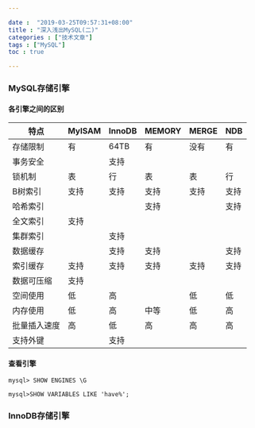```yaml
---

date :  "2019-03-25T09:57:31+08:00" 
title : "深入浅出MySQL(二)" 
categories : ["技术文章"] 
tags : ["MySQL"] 
toc : true

---
```


### MySQL存储引擎

#### 各引擎之间的区别

| 特点         | MyISAM | InnoDB | MEMORY | MERGE | NDB  |
| ------------ | ------ | ------ | ------ | ----- | ---- |
| 存储限制     | 有     | 64TB   | 有     | 没有  | 有   |
| 事务安全     |        | 支持   |        |       |      |
| 锁机制       | 表     | 行     | 表     | 表    | 行   |
| B树索引      | 支持   | 支持   | 支持   | 支持  | 支持 |
| 哈希索引     |        |        | 支持   |       | 支持 |
| 全文索引     | 支持   |        |        |       |      |
| 集群索引     |        | 支持   |        |       |      |
| 数据缓存     |        | 支持   | 支持   |       | 支持 |
| 索引缓存     | 支持   | 支持   | 支持   | 支持  | 支持 |
| 数据可压缩   | 支持   |        |        |       |      |
| 空间使用     | 低     | 高     |        | 低    | 低   |
| 内存使用     | 低     | 高     | 中等   | 低    | 高   |
| 批量插入速度 | 高     | 低     | 高     | 高    | 高   |
| 支持外键     |        | 支持   |        |       |      |

#### 查看引擎

```
mysql> SHOW ENGINES \G

mysql>SHOW VARIABLES LIKE 'have%';

```

### InnoDB存储引擎

